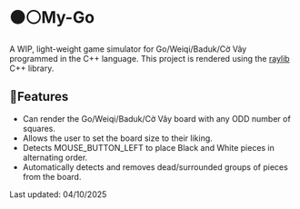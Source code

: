 # ⚫⚪️My-Go 
A WIP, light-weight game simulator for Go/Weiqi/Baduk/Cờ Vây programmed in the C++ language. This project is rendered using the [raylib](https://github.com/raysan5/raylib) C++ library.

## 🌟Features
- Can render the Go/Weiqi/Baduk/Cờ Vây board with any ODD number of squares.
- Allows the user to set the board size to their liking.
- Detects MOUSE_BUTTON_LEFT to place Black and White pieces in alternating order.
- Automatically detects and removes dead/surrounded groups of pieces from the board.


Last updated: 04/10/2025
